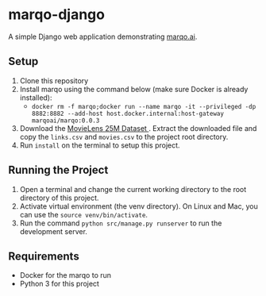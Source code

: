# marqo-django

A simple Django web application demonstrating [marqo.ai](https://www.marqo.ai/).

## Setup
1. Clone this repository 
2. Install marqo using the command below (make sure Docker is already installed):
   * `docker rm -f marqo;docker run --name marqo -it --privileged -dp 8882:8882 --add-host host.docker.internal:host-gateway marqoai/marqo:0.0.3`
3. Download the [MovieLens 25M Dataset ](https://files.grouplens.org/datasets/movielens/ml-25m.zip). Extract the downloaded file and copy the `links.csv` and `movies.csv` to the project root directory.
4. Run `install` on the terminal to setup this project.

## Running the Project
1. Open a terminal and change the current working directory to the root directory of this project.
2. Activate virtual environment (the venv directory). On Linux and Mac, you can use the `source venv/bin/activate`.
3. Run the command `python src/manage.py runserver` to run the development server.

## Requirements
* Docker for the marqo to run
* Python 3 for this project